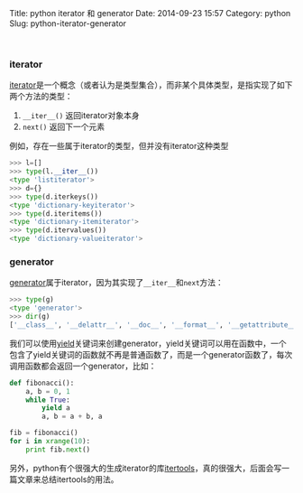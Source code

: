 Title: python iterator 和 generator
Date: 2014-09-23 15:57
Category: python
Slug: python-iterator-generator

 

### iterator

[iterator](https://docs.python.org/2/library/stdtypes.html#iterator-types)是一个概念（或者认为是类型集合），而非某个具体类型，是指实现了如下两个方法的类型：

1. `__iter__()` 返回iterator对象本身
2. `next()` 返回下一个元素

例如，存在一些属于iterator的类型，但并没有iterator这种类型

```python
>>> l=[]
>>> type(l.__iter__())
<type 'listiterator'>
>>> d={}
>>> type(d.iterkeys())
<type 'dictionary-keyiterator'>
>>> type(d.iteritems())
<type 'dictionary-itemiterator'>
>>> type(d.itervalues())
<type 'dictionary-valueiterator'>
```

### generator

[generator](https://docs.python.org/2/library/stdtypes.html#generator-types)属于iterator，因为其实现了`__iter__`和`next`方法：

```python
>>> type(g)
<type 'generator'>
>>> dir(g)
['__class__', '__delattr__', '__doc__', '__format__', '__getattribute__', '__hash__', '__init__', '__iter__', '__name__', '__new__', '__reduce__', '__reduce_ex__', '__repr__', '__setattr__', '__sizeof__', '__str__', '__subclasshook__', 'close', 'gi_code', 'gi_frame', 'gi_running', 'next', 'send', 'throw']
```

我们可以使用[yield](https://docs.python.org/2/reference/expressions.html#yieldexpr)关键词来创建generator，yield关键词可以用在函数中，一个包含了yield关键词的函数就不再是普通函数了，而是一个generator函数了，每次调用函数都会返回一个generator，比如：

```python
def fibonacci():
    a, b = 0, 1
    while True:
        yield a
        a, b = a + b, a

fib = fibonacci()
for i in xrange(10):
    print fib.next()
```

另外，python有个很强大的生成iterator的库[itertools](https://docs.python.org/2/library/itertools.html)，真的很强大，后面会写一篇文章来总结itertools的用法。

